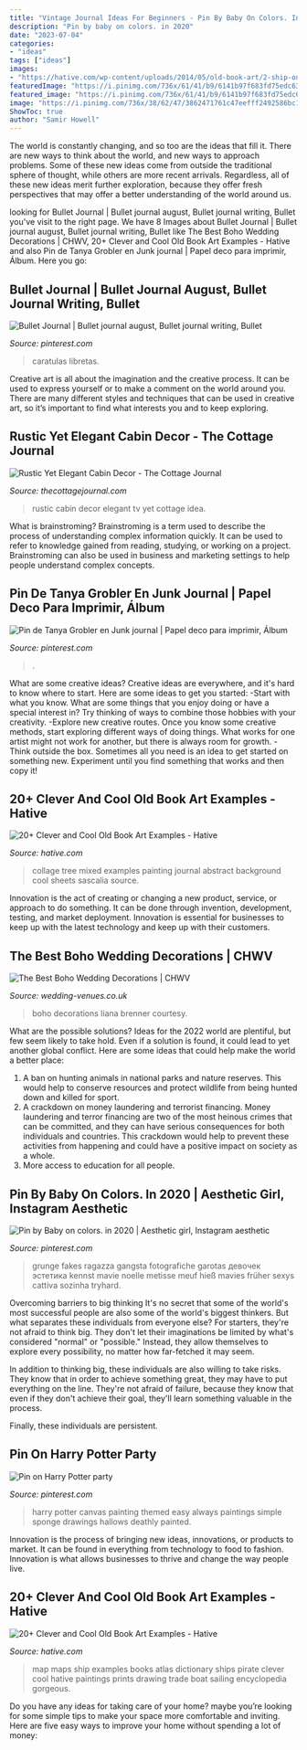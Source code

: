 ```yaml
---
title: "Vintage Journal Ideas For Beginners - Pin By Baby On Colors. In 2020"
description: "Pin by baby on colors. in 2020"
date: "2023-07-04"
categories:
- "ideas"
tags: ["ideas"]
images:
- "https://hative.com/wp-content/uploads/2014/05/old-book-art/2-ship-on-map-book-art.jpg"
featuredImage: "https://i.pinimg.com/736x/61/41/b9/6141b97f683fd75edc63a29f84774973.jpg"
featured_image: "https://i.pinimg.com/736x/61/41/b9/6141b97f683fd75edc63a29f84774973.jpg"
image: "https://i.pinimg.com/736x/38/62/47/3862471761c47eefff2492586bc1d34b.jpg"
ShowToc: true
author: "Samir Howell"
---
```



The world is constantly changing, and so too are the ideas that fill it. There are new ways to think about the world, and new ways to approach problems. Some of these new ideas come from outside the traditional sphere of thought, while others are more recent arrivals. Regardless, all of these new ideas merit further exploration, because they offer fresh perspectives that may offer a better understanding of the world around us.

	

		
looking for Bullet Journal | Bullet journal august, Bullet journal writing, Bullet you've visit to the right page. We have 8 Images about Bullet Journal | Bullet journal august, Bullet journal writing, Bullet like The Best Boho Wedding Decorations | CHWV, 20+ Clever and Cool Old Book Art Examples - Hative and also Pin de Tanya Grobler en Junk journal | Papel deco para imprimir, Álbum. Here you go:
		
    
## Bullet Journal | Bullet Journal August, Bullet Journal Writing, Bullet

<img loading=lazy src="https://i.pinimg.com/736x/38/62/47/3862471761c47eefff2492586bc1d34b.jpg" onerror="this.onerror=null;this.src='https://tse3.mm.bing.net/th?id=OIP.33tiyh2j58jdDiAFmceAGQHaJ3&amp;pid=15.1';" alt="Bullet Journal | Bullet journal august, Bullet journal writing, Bullet">

_Source: pinterest.com_

>caratulas libretas. 

	

Creative art is all about the imagination and the creative process. It can be used to express yourself or to make a comment on the world around you. There are many different styles and techniques that can be used in creative art, so it’s important to find what interests you and to keep exploring.

    
## Rustic Yet Elegant Cabin Decor - The Cottage Journal

<img loading=lazy src="https://www.thecottagejournal.com/wp-content/uploads/2016/01/Rustic-TV-Room.jpg" onerror="this.onerror=null;this.src='https://tse4.mm.bing.net/th?id=OIP.aX_iBKOSjEbwPVPS6yGFWQHaE8&amp;pid=15.1';" alt="Rustic Yet Elegant Cabin Decor - The Cottage Journal">

_Source: thecottagejournal.com_

>rustic cabin decor elegant tv yet cottage idea. 

	

What is brainstroming?
Brainstroming is a term used to describe the process of understanding complex information quickly. It can be used to refer to knowledge gained from reading, studying, or working on a project. Brainstroming can also be used in business and marketing settings to help people understand complex concepts.

    
## Pin De Tanya Grobler En Junk Journal | Papel Deco Para Imprimir, Álbum

<img loading=lazy src="https://i.pinimg.com/736x/e5/4b/0e/e54b0e6cb95ef2dd064ebfac3225c12c.jpg" onerror="this.onerror=null;this.src='https://tse1.mm.bing.net/th?id=OIP.vCMNALaGdyHmDhWqjiS1mAHaLD&amp;pid=15.1';" alt="Pin de Tanya Grobler en Junk journal | Papel deco para imprimir, Álbum">

_Source: pinterest.com_

>. 

	

What are some creative ideas?
Creative ideas are everywhere, and it's hard to know where to start. Here are some ideas to get you started: 
-Start with what you know. What are some things that you enjoy doing or have a special interest in? Try thinking of ways to combine those hobbies with your creativity. 
-Explore new creative routes. Once you know some creative methods, start exploring different ways of doing things. What works for one artist might not work for another, but there is always room for growth. 
-Think outside the box. Sometimes all you need is an idea to get started on something new. Experiment until you find something that works and then copy it!

    
## 20+ Clever And Cool Old Book Art Examples - Hative

<img loading=lazy src="https://hative.com/wp-content/uploads/2014/05/old-book-art/4-tree-collage-art.jpg" onerror="this.onerror=null;this.src='https://tse2.mm.bing.net/th?id=OIP.NZYJXxP7KV-SWvBpLYP2_QHaHa&amp;pid=15.1';" alt="20+ Clever and Cool Old Book Art Examples - Hative">

_Source: hative.com_

>collage tree mixed examples painting journal abstract background cool sheets sascalia source. 

	

Innovation is the act of creating or changing a new product, service, or approach to do something. It can be done through invention, development, testing, and market deployment. Innovation is essential for businesses to keep up with the latest technology and keep up with their customers.

    
## The Best Boho Wedding Decorations | CHWV

<img loading=lazy src="https://www.wedding-venues.co.uk/sites/default/files/7.dreamcatcher-brennerliana-the-best-boho-wedding-decorations.jpg" onerror="this.onerror=null;this.src='https://tse2.mm.bing.net/th?id=OIP.82z-21c3VAijQFuDYJWH1gHaLH&amp;pid=15.1';" alt="The Best Boho Wedding Decorations | CHWV">

_Source: wedding-venues.co.uk_

>boho decorations liana brenner courtesy. 

	

What are the possible solutions?
Ideas for the 2022 world are plentiful, but few seem likely to take hold. Even if a solution is found, it could lead to yet another global conflict. Here are some ideas that could help make the world a better place: 
1. A ban on hunting animals in national parks and nature reserves. This would help to conserve resources and protect wildlife from being hunted down and killed for sport.
2. A crackdown on money laundering and terrorist financing. Money laundering and terror financing are two of the most heinous crimes that can be committed, and they can have serious consequences for both individuals and countries. This crackdown would help to prevent these activities from happening and could have a positive impact on society as a whole.
3. More access to education for all people.

    
## Pin By Baby On Colors. In 2020 | Aesthetic Girl, Instagram Aesthetic

<img loading=lazy src="https://i.pinimg.com/736x/61/41/b9/6141b97f683fd75edc63a29f84774973.jpg" onerror="this.onerror=null;this.src='https://tse2.mm.bing.net/th?id=OIP.MiI6Re_MfTD03AkPtvg33gHaNJ&amp;pid=15.1';" alt="Pin by Baby on colors. in 2020 | Aesthetic girl, Instagram aesthetic">

_Source: pinterest.com_

>grunge fakes ragazza gangsta fotografiche garotas девочек эстетика kennst mavie noelle metisse meuf hieß mavies früher sexys cattiva sozinha tryhard. 

	

Overcoming barriers to big thinking
It's no secret that some of the world's most successful people are also some of the world's biggest thinkers. But what separates these individuals from everyone else?
For starters, they're not afraid to think big. They don't let their imaginations be limited by what's considered "normal" or "possible." Instead, they allow themselves to explore every possibility, no matter how far-fetched it may seem.

In addition to thinking big, these individuals are also willing to take risks. They know that in order to achieve something great, they may have to put everything on the line. They're not afraid of failure, because they know that even if they don't achieve their goal, they'll learn something valuable in the process.

 Finally, these individuals are persistent.

    
## Pin On Harry Potter Party

<img loading=lazy src="https://i.pinimg.com/736x/5a/e5/4e/5ae54e725a666b9e21de32945ff9f664--deathly-hallows-painted-canvas.jpg" onerror="this.onerror=null;this.src='https://tse4.mm.bing.net/th?id=OIP.ImCsH-fg6e90Jk8L0IKlewHaJ3&amp;pid=15.1';" alt="Pin on Harry Potter party">

_Source: pinterest.com_

>harry potter canvas painting themed easy always paintings simple sponge drawings hallows deathly painted. 

	

Innovation is the process of bringing new ideas, innovations, or products to market. It can be found in everything from technology to food to fashion. Innovation is what allows businesses to thrive and change the way people live.

    
## 20+ Clever And Cool Old Book Art Examples - Hative

<img loading=lazy src="https://hative.com/wp-content/uploads/2014/05/old-book-art/2-ship-on-map-book-art.jpg" onerror="this.onerror=null;this.src='https://tse2.mm.bing.net/th?id=OIP.8mmHVZmXxWd-hN7UDLovnwHaJ4&amp;pid=15.1';" alt="20+ Clever and Cool Old Book Art Examples - Hative">

_Source: hative.com_

>map maps ship examples books atlas dictionary ships pirate clever cool hative paintings prints drawing trade boat sailing encyclopedia gorgeous. 

	

Do you have any ideas for taking care of your home? maybe you’re looking for some simple tips to make your space more comfortable and inviting. Here are five easy ways to improve your home without spending a lot of money:

